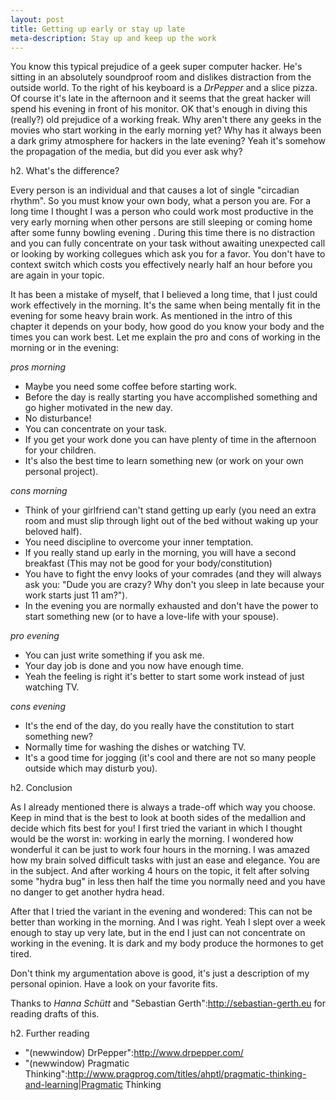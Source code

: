 ```yaml
---
layout: post
title: Getting up early or stay up late
meta-description: Stay up and keep up the work
---
```


You know this typical prejudice of a geek super computer hacker. He's sitting in an absolutely soundproof room and
dislikes distraction from the outside world. To the right of his keyboard is a _DrPepper_ and a slice pizza. Of course
it's late in the afternoon and it seems that the great  hacker will spend his evening in front of his monitor. OK that's
enough in diving this (really?) old prejudice of a working freak. Why aren't there any geeks in the movies who start
working in the early morning yet? Why has it always been a dark grimy atmosphere for hackers in the late evening? Yeah
it's somehow the propagation of the media, but did you ever ask why?


h2. What's the difference?

Every person is an individual and that causes a lot of single "circadian rhythm". So you must know your own body, what a
person you are. For a long time I thought I was a person who could work most productive in the very early morning when
other persons are still sleeping or coming home after some funny bowling evening . During this time there is no
distraction and you can fully concentrate on your task without awaiting unexpected call or looking by working collegues
which ask you for a favor. You don't have to context switch which costs you effectively nearly half an hour before you
are again in your topic.


It has been a mistake of myself, that I believed a long time, that I just could work effectively in the morning. It's
the same when being mentally fit in the evening for some heavy brain work. As mentioned in the intro of this chapter it
depends on your body, how good do you know your body and the times you can work best. Let me explain the pro and cons of
working in the morning or in the evening:


*pros morning*
* Maybe you need some coffee before starting work.
* Before the day is really starting you have accomplished something and go higher motivated in the new day.
* No disturbance!
* You can concentrate on your task.
* If you get your work done you can have plenty of time in the afternoon for your children.
* It's also the best time to learn something new (or work on your own personal project).


*cons morning*
* Think of your girlfriend can't stand getting up early (you need an extra room and must slip through light out of the bed without waking up your beloved half).
* You need discipline to overcome your inner temptation.
* If you really stand up early in the morning, you will have a second breakfast (This may not be good for your body/constitution)
* You have to fight the envy looks of your comrades (and they will always ask you: "Dude you are crazy? Why don't you sleep in late because your work starts just 11 am?").
* In the evening you are normally exhausted and don't have the power to start something new (or to have a love-life with your spouse).


*pro evening*
* You can just write something if you ask me.
* Your day job is done and you now have enough time.
* Yeah the feeling is right it's better to start some work instead of just watching TV.


*cons evening*
* It's the end of the day, do you really have the constitution to start something new?
* Normally time for washing the dishes or watching TV.
* It's a good time for jogging (it's cool and there are not so many people outside which may disturb you).


h2. Conclusion

As I already mentioned there is always a trade-off which way you choose. Keep in mind that is the best to look at  booth sides of the medallion and decide which fits best for you! I first tried the variant in which I thought would be the worst in: working in early the morning. I wondered how wonderful it can be just to work four hours in the morning. I was amazed how my brain solved difficult tasks with just an ease and elegance. You are in the subject. And after working 4 hours on the topic, it felt after solving some "hydra bug" in less then half the time you normally need and you have no danger to get another hydra head.


After that I tried the variant in the evening and wondered: This can not be better than working in the morning. And I was right. Yeah I slept over a week enough to stay up very late, but in the end I just can not concentrate on working in the evening. It is dark and my body produce the hormones to get tired.


Don't think my argumentation above is good, it's just a description of my personal opinion. Have a look on your favorite fits.


Thanks to *Hanna Schütt* and "Sebastian Gerth":http://sebastian-gerth.eu for reading drafts of this.


h2. Further reading

* "(newwindow) DrPepper":http://www.drpepper.com/
* "(newwindow) Pragmatic Thinking":http://www.pragprog.com/titles/ahptl/pragmatic-thinking-and-learning|Pragmatic Thinking

